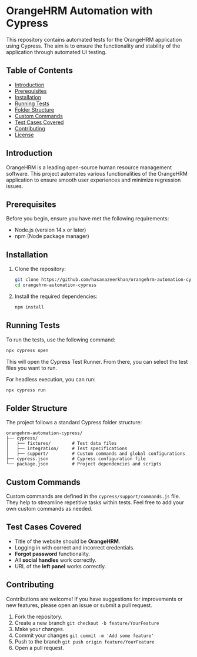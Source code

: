 # OrangeHRM Automation with Cypress

This repository contains automated tests for the OrangeHRM application using Cypress. The aim is to ensure the functionality and stability of the application through automated UI testing.

## Table of Contents

- [Introduction](#introduction)
- [Prerequisites](#prerequisites)
- [Installation](#installation)
- [Running Tests](#running-tests)
- [Folder Structure](#folder-structure)
- [Custom Commands](#custom-commands)
- [Test Cases Covered](#test-cases-covered)
- [Contributing](#contributing)
- [License](#license)

## Introduction

OrangeHRM is a leading open-source human resource management software. This project automates various functionalities of the OrangeHRM application to ensure smooth user experiences and minimize regression issues.

## Prerequisites

Before you begin, ensure you have met the following requirements:

- Node.js (version 14.x or later)
- npm (Node package manager)

## Installation

1. Clone the repository:

   ```bash
   git clone https://github.com/hasanazeerkhan/orangehrm-automation-cypress.git
   cd orangehrm-automation-cypress
   ```

2. Install the required dependencies:

   ```bash
   npm install
   ```

## Running Tests

To run the tests, use the following command:

```bash
npx cypress open
```

This will open the Cypress Test Runner. From there, you can select the test files you want to run.

For headless execution, you can run:

```bash
npx cypress run
```

## Folder Structure

The project follows a standard Cypress folder structure:

```
orangehrm-automation-cypress/
├── cypress/
│   ├── fixtures/        # Test data files
│   ├── integration/     # Test specifications
│   ├── support/         # Custom commands and global configurations
├── cypress.json         # Cypress configuration file
└── package.json         # Project dependencies and scripts
```

## Custom Commands

Custom commands are defined in the `cypress/support/commands.js` file. They help to streamline repetitive tasks within tests. Feel free to add your own custom commands as needed.

## Test Cases Covered

- Title of the website should be **OrangeHRM**.
- Logging in with correct and incorrect credentials.
- **Forgot password** functionality.
- All **social handles** work correctly.
- URL of the **left panel** works correctly.

## Contributing

Contributions are welcome! If you have suggestions for improvements or new features, please open an issue or submit a pull request.

1. Fork the repository.
2. Create a new branch `git checkout -b feature/YourFeature`
3. Make your changes.
4. Commit your changes `git commit -m 'Add some feature'`
5. Push to the branch `git push origin feature/YourFeature`
6. Open a pull request.